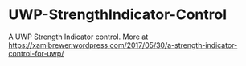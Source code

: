 # UWP-StrengthIndicator-Control
A UWP Strength Indicator control. More at https://xamlbrewer.wordpress.com/2017/05/30/a-strength-indicator-control-for-uwp/
